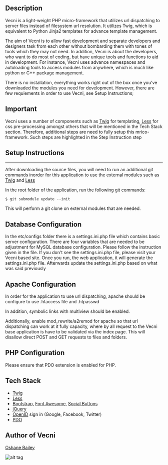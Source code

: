 Description
-----------

Vecni is a light-weight PHP micro-framework that utilizes url dispatching to server files instead of 
filesystem url resolution. It utilizes Twig, which is equivalent to Python Jinja2 templates for advance template
management. 

The aim of Vecni is to allow fast development and separate developers and designers task from each other
without bombarding them with tones of tools which they may not need. 
In addition, Vecni is about the developers, who want to do most of coding, but have unique tools and functions 
to aid in development. For instance, Vecni uses advance namespaces and autoloading tools to access modules from anywhere, which is much like python or C++ package management.

There is no installation, everything works right out of the box once you've downloaded the modules you need for development.
However, there are few requiements in order to use Vecni, see Setup Instructions;

Important
---------

Vecni uses a number of components such as [Twig] for templating, [Less] for css pre-processing
amongst others that will be mentioned in the Tech Stack section. 
Therefore, additional steps are need to fully setup this mrico-framework.
Such steps are highlighted in the Step Instruction step

Setup Instructions
------------------
------------------

After downloading the source files, you will need to run an additional git commands
inorder for this application to use the external modules such as [Twig] and [Less] 

In the root folder of the application, run the following git commands:

    $ git submodule update --init
    
This will perform a git clone on external modules that are needed.

Database Configuration
----------------------

In the etc/configs folder there is a settings.ini.php file which contains basic server configuration.
There are four variables that are needed to be adjustment for MySQL database configuration. 
Please follow the instruction given in the file. If you don't see the settings.ini.php file, please visit your
Vecni based site. Once you run, the web application, it will generate the settings.ini.php file. Afterwards update 
the settings.ini.php based on what was said previously

Apache Configuration
--------------------
In order for the application to use url dispatching, apache should be configure to use .htaccess file and .htpasswd

In addition, symbolic links with multiview should be enabled.

Additionally, enable mod_rewrite/a2remod for apache so that url dispatching can work at it fully capacity, where by
all request to the Vecni base application is have to be validated via the index page. This will disallow direct 
POST and GET requests to files and folders. 

PHP Configuration
-----------------
Please ensure that PDO extension is enabled for PHP.


Tech Stack
----------

  - [Twig]
  - [Less][]
  - [Bootstrap][], [Font Awesome][], [Social Buttons][]
  - [jQuery][]
  - [OpenID][] sign in (Google, Facebook, Twitter)
  - [PDO]
  

Author of Vecni
-------------------------
[Oshane Bailey]

![alt tag](https://fbcdn-profile-a.akamaihd.net/hprofile-ak-xpa1/t1.0-1/c127.37.466.466/s148x148/76418_1578880746745_2542594_n.jpg)

  
[Oshane Bailey]: https://github.com/b4oshany
[Twig]: http://twig.sensiolabs.org/doc/installation.html
[bootstrap]: http://getbootstrap.com/
[PDO]: http://www.php.net/manual/en/book.pdo.php
[font awesome]: http://fortawesome.github.com/Font-Awesome/
[jquery]: http://jquery.com/
[less]: http://lesscss.org/
[lesscss]: http://lesscss.org/
[openid]: http://en.wikipedia.org/wiki/OpenID
[social buttons]: http://lipis.github.io/bootstrap-social/